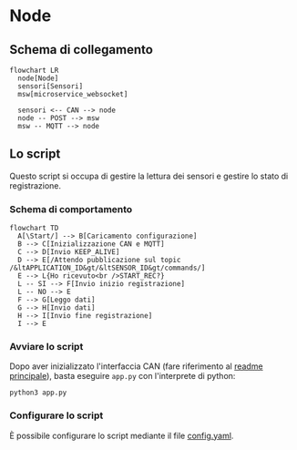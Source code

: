 # Node

## Schema di collegamento

```mermaid
flowchart LR
  node[Node]
  sensori[Sensori]
  msw[microservice_websocket]

  sensori <-- CAN --> node
  node -- POST --> msw
  msw -- MQTT --> node
```

## Lo script

Questo script si occupa di gestire la lettura dei sensori e gestire lo stato di registrazione.

### Schema di comportamento

```mermaid
flowchart TD
  A[\Start/] --> B[Caricamento configurazione]
  B --> C[Inizializzazione CAN e MQTT]
  C --> D[Invio KEEP_ALIVE]
  D --> E[/Attendo pubblicazione sul topic /&ltAPPLICATION_ID&gt/&ltSENSOR_ID&gt/commands/]
  E --> L{Ho ricevuto<br />START_REC?}
  L -- SI --> F[Invio inizio registrazione]
  L -- NO --> E
  F --> G[Leggo dati]
  G --> H[Invio dati]
  H --> I[Invio fine registrazione]
  I --> E

```

### Avviare lo script

Dopo aver inizializzato l'interfaccia CAN (fare riferimento al [readme principale](../README.md)), basta eseguire `app.py` con l'interprete di python:

    python3 app.py

### Configurare lo script

È possibile configurare lo script mediante il file [config.yaml](./config.yaml).

